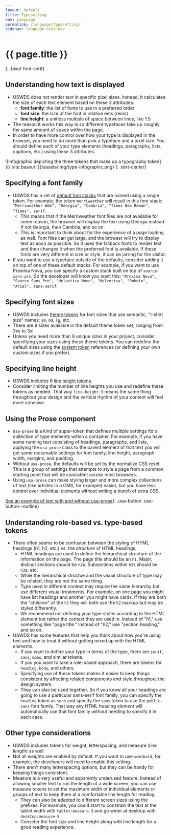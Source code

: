 ```yaml
---
layout: default
title: Typesetting
nav: Language
permalink: /language/typesetting/
sidenav: language-side-nav
---
```

# {{ page.title }}
{: .bixal-font-serif}

## Understanding how text is displayed

- USWDS does not render text in specific pixel sizes. Instead, it calculates the size of each text element based on these 3 attributes:
    - **font family**: the list of fonts to use in a preferred order
    - **font size**: the size of the font in relative ems (rems)
    - **line height**: a unitless multiple of space between lines, like 1.5
- The reason it works this way is so different typefaces take up roughly the same amount of space within the page.
- In order to have more control over how your type is displayed in the browser, you need to do more than pick a typeface and a pixel size. You should define each of your type elements (headings, paragraphs, lists, captions, etc.) using these 3 attributes.

![Infographic depicting the three tokens that make up a typography token]({{ site.baseurl }}/assets/img/type-infographic.png)
{: .text-center}

## Specifying a font family

- USWDS has a set of [default font stacks](https://designsystem.digital.gov/design-tokens/typesetting/font-family/) that are named using a single token. For example, the token `merriweather` will result in this font stack: `"Merriweather Web", "Georgia", "Cambria", "Times New Roman", "Times", serif`.
    - This means that if the Merriweather font files are not available for some reason, the browser will display the text using Georgia instead. If not Georgia, then Cambria, and so on.
    - This is important to think about for the experience of a page loading as well. Font files can get large, and the browser will try to display text as soon as possible. So it uses the fallback fonts to render text and then changes it when the preferred font is available. If these fonts are very different in size or style, it can be jarring for the visitor.
- If you want to use a typeface outside of the defaults, consider adding it on top of one of these default stacks. For example, if you want to use Proxima Nova, you can specify a custom stack built on top of `source-sans-pro`. So the developer will know you want this: `"Proxima Nova", "Source Sans Pro", "Helvetica Neue", "Helvetica", "Roboto", "Arial", sans-serif`.

## Specifying font sizes

- USWDS includes [theme tokens](https://designsystem.digital.gov/design-tokens/typesetting/font-size/#theme-tokens) for font sizes that use semantic, "t-shirt size" names: `sm`, `md`, `lg`, etc.
- There are 9 sizes available in the default theme token set, ranging from 3xs to 3xl.
- Unless you need more than 9 unique sizes in your project, consider specifying your sizes using these theme tokens. You can redefine the default sizes using the [system token](https://designsystem.digital.gov/design-tokens/typesetting/font-size/#system-tokens) references (or defining your own custom sizes if you prefer).

## Specifying line height

- USWDS includes 6 [line height tokens](https://designsystem.digital.gov/design-tokens/typesetting/line-height/).
- Consider limiting the number of line heights you use and redefine these tokens as needed. That way `line-height-3` means the same thing throughout your design and the vertical rhythm of your content will feel more cohesive.

## Using the Prose component

- `Usa-prose` is a kind of super-token that defines multiple settings for a collection of type elements within a container. For example, if you have some running text consisting of headings, paragraphs, and lists, applying the `usa-prose` class to the parent element of that text you will get some reasonable settings for font family, line height, paragraph width, margins, and padding.
- Without `usa-prose`, the defaults will be set by the normalize CSS reset. This is a group of settings that attempts to style a page from a common starting point that will be consistent across most browsers.
- Using `usa-prose` can make styling larger and more complex collections of text (like articles in a CMS, for example) easier, but you have less control over individual elements without writing a bunch of extra CSS.

[See an example of text with and without usa-prose](https://codepen.io/pglevy/pen/oNwPrJZ?editors=1000){: .usa-button .usa-button--outline}

## Understanding role-based vs. type-based tokens

- There often seems to be confusion between the *styling* of HTML headings (h1, h2, etc.) vs. the *structure* of HTML headings.
    - HTML headings are used to define the hierarchical structure of the information on the page. The page title should be an `h1`. Major, distinct sections should be `h2`s. Subsections within `h2`s should be `h3`s, etc.
    - While the hierarchical structue and the visual structure of type may be related, they are not the same thing.
    - Type used in different context may require the same hierarchy but use different visual treatments. For example, on one page you might have list headings and another you might have cards. If they are both the "children" of the `h1` they will both use the `h2` markup but may be styled differently.
    - We recommend not defining your type styles according to the HTML element but rather the context they are used in. Instead of "h1," use something like "page title." Instead of "h2," use "section heading," and so on.
- USWDS has some features that help you think about how you're using text and how to treat it without getting mixed up with the HTML elements.
    - If you want to define your type in terms of the type, there are `serif`, `sans`, `mono`, and similar tokens.
    - If you you want to take a role-based approach, there are tokens for `heading`, `body`, and others.
    - Specifying use of these tokens makes it easier to keep things consistent by affecting related components and style throughout the design system.
    - They can also be used together. So if you know all your headings are going to use a particular sans-serif font family, you can specify the `heading` token as `sans` and specify the `sans` token to use the `public-sans` font family. That way any HTML heading element will automatically use that font family without needing to specify it in each case.

## Other type considerations

- USWDS includes tokens for weight, letterspacing, and measure (line length) as well.
- Not all weights are enabled by default. If you want to use `semibold`, for example, the developers will need to enable this setting.
- There aren't many letterspacing options, but they can be handy for keeping things consistent.
- Measure is a very useful and apparently underused feature. Instead of allowing smaller text to run the length of a wide screen, you can use measure tokens to set the maximum width of individual elements or groups of text to keep them at a comfortable line length for reading.
    - They can also be adapted to different screen sizes using the prefixes. For example, you could start to constrain the text at the tablet width with `tablet:measure-3` and go wider at desktop with `desktop:measure-5`.
    - Consider the font size and line height along with line length for a good reading experience.